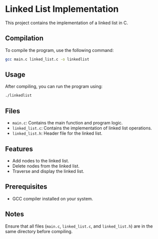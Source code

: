 # Linked List Implementation

This project contains the implementation of a linked list in C.

## Compilation

To compile the program, use the following command:

```bash
gcc main.c linked_list.c -o linkedlist
```

## Usage

After compiling, you can run the program using:

```bash
./linkedlist
```

## Files

- `main.c`: Contains the main function and program logic.
- `linked_list.c`: Contains the implementation of linked list operations.
- `linked_list.h`: Header file for the linked list.

## Features

- Add nodes to the linked list.
- Delete nodes from the linked list.
- Traverse and display the linked list.

## Prerequisites

- GCC compiler installed on your system.

## Notes

Ensure that all files (`main.c`, `linked_list.c`, and `linked_list.h`) are in the same directory before compiling.
